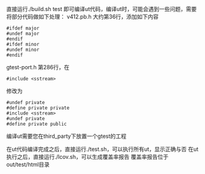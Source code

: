 直接运行./build.sh test 即可编译ut代码，编译ut时，可能会遇到一些问题，需要将部分代码做如下处理：
v412.pb.h
大约第36行，添加如下内容
```
#ifdef major
#undef major
#endif
#ifdef minor
#undef minor
#endif
```
gtest-port.h 第286行，在
```
#include <sstream>
```
修改为
```
#undef private
#define private private
#include <sstream>
#undef private
#define private public
```
编译ut需要您在third_party下放置一个gtest的工程  

在ut代码编译完成之后，直接运行./test.sh，可以执行所有ut，显示正确与否
在ut执行之后，直接运行./lcov.sh，可以生成覆盖率报告
覆盖率报告位于out/test/html目录